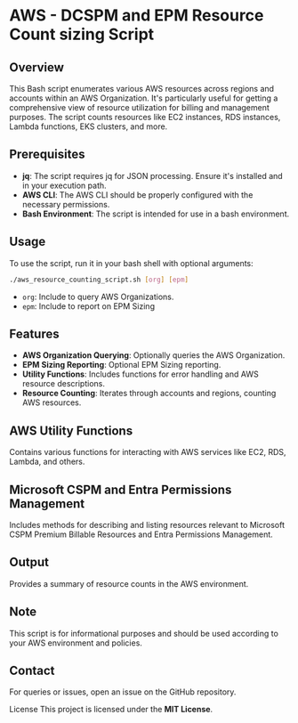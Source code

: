 # AWS - DCSPM and EPM Resource Count sizing Script 

## Overview
This Bash script enumerates various AWS resources across regions and accounts within an AWS Organization. It's particularly useful for getting a comprehensive view of resource utilization for billing and management purposes. The script counts resources like EC2 instances, RDS instances, Lambda functions, EKS clusters, and more.

## Prerequisites
- **jq**: The script requires jq for JSON processing. Ensure it's installed and in your execution path.
- **AWS CLI**: The AWS CLI should be properly configured with the necessary permissions.
- **Bash Environment**: The script is intended for use in a bash environment.

## Usage
To use the script, run it in your bash shell with optional arguments:

```bash
./aws_resource_counting_script.sh [org] [epm]
```

- `org`: Include to query AWS Organizations.
- `epm`: Include to report on EPM Sizing


## Features
- **AWS Organization Querying**: Optionally queries the AWS Organization.
- **EPM Sizing Reporting**: Optional EPM Sizing reporting.
- **Utility Functions**: Includes functions for error handling and AWS resource descriptions.
- **Resource Counting**: Iterates through accounts and regions, counting AWS resources.

## AWS Utility Functions
Contains various functions for interacting with AWS services like EC2, RDS, Lambda, and others.

## Microsoft CSPM and Entra Permissions Management
Includes methods for describing and listing resources relevant to Microsoft CSPM Premium Billable Resources and Entra Permissions Management.

## Output
Provides a summary of resource counts in the AWS environment.

## Note
This script is for informational purposes and should be used according to your AWS environment and policies.

## Contact
For queries or issues, open an issue on the GitHub repository.

License
This project is licensed under the **MIT License**.
